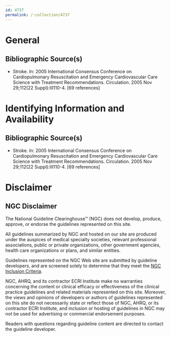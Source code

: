 ```yaml
---
id: 4737
permalink: /:collection/4737
---
```


# General

## Bibliographic Source(s)

- Stroke. In: 2005 International Consensus Conference on Cardiopulmonary Resuscitation and Emergency Cardiovascular Care Science with Treatment Recommendations. Circulation. 2005 Nov 29;112(22 Suppl):III110-4. [69 references]

# Identifying Information and Availability

## Bibliographic Source(s)

- Stroke. In: 2005 International Consensus Conference on Cardiopulmonary Resuscitation and Emergency Cardiovascular Care Science with Treatment Recommendations. Circulation. 2005 Nov 29;112(22 Suppl):III110-4. [69 references]

# Disclaimer

## NGC Disclaimer

The National Guideline Clearinghouse™ (NGC) does not develop, produce, approve, or endorse the guidelines represented on this site.

All guidelines summarized by NGC and hosted on our site are produced under the auspices of medical specialty societies, relevant professional associations, public or private organizations, other government agencies, health care organizations or plans, and similar entities.

Guidelines represented on the NGC Web site are submitted by guideline developers, and are screened solely to determine that they meet the [NGC Inclusion Criteria](/help-and-about/summaries/inclusion-criteria).

NGC, AHRQ, and its contractor ECRI Institute make no warranties concerning the content or clinical efficacy or effectiveness of the clinical practice guidelines and related materials represented on this site. Moreover, the views and opinions of developers or authors of guidelines represented on this site do not necessarily state or reflect those of NGC, AHRQ, or its contractor ECRI Institute, and inclusion or hosting of guidelines in NGC may not be used for advertising or commercial endorsement purposes.

Readers with questions regarding guideline content are directed to contact the guideline developer.

